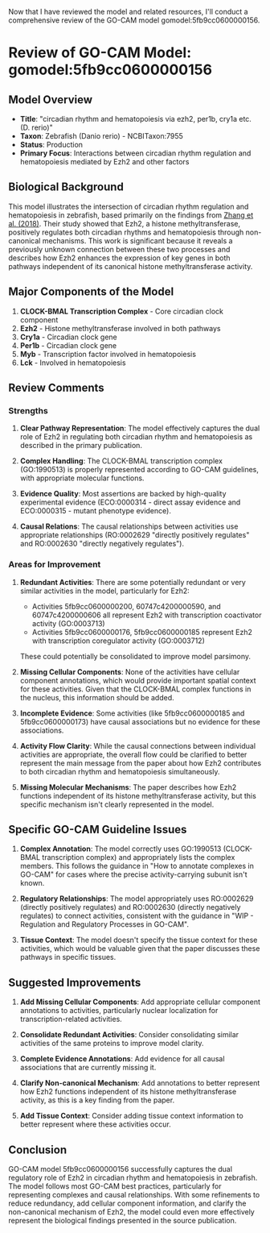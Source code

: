 Now that I have reviewed the model and related resources, I'll conduct a comprehensive review of the GO-CAM model gomodel:5fb9cc0600000156.

# Review of GO-CAM Model: gomodel:5fb9cc0600000156

## Model Overview
- **Title**: "circadian rhythm and hematopoiesis via ezh2, per1b, cry1a etc. (D. rerio)"
- **Taxon**: Zebrafish (Danio rerio) - NCBITaxon:7955
- **Status**: Production
- **Primary Focus**: Interactions between circadian rhythm regulation and hematopoiesis mediated by Ezh2 and other factors

## Biological Background
This model illustrates the intersection of circadian rhythm regulation and hematopoiesis in zebrafish, based primarily on the findings from [Zhang et al. (2018)](https://bioregistry.io/pubmed:29447387). Their study showed that Ezh2, a histone methyltransferase, positively regulates both circadian rhythms and hematopoiesis through non-canonical mechanisms. This work is significant because it reveals a previously unknown connection between these two processes and describes how Ezh2 enhances the expression of key genes in both pathways independent of its canonical histone methyltransferase activity.

## Major Components of the Model
1. **CLOCK-BMAL Transcription Complex** - Core circadian clock component
2. **Ezh2** - Histone methyltransferase involved in both pathways
3. **Cry1a** - Circadian clock gene
4. **Per1b** - Circadian clock gene
5. **Myb** - Transcription factor involved in hematopoiesis
6. **Lck** - Involved in hematopoiesis

## Review Comments

### Strengths

1. **Clear Pathway Representation**: The model effectively captures the dual role of Ezh2 in regulating both circadian rhythm and hematopoiesis as described in the primary publication.

2. **Complex Handling**: The CLOCK-BMAL transcription complex (GO:1990513) is properly represented according to GO-CAM guidelines, with appropriate molecular functions.

3. **Evidence Quality**: Most assertions are backed by high-quality experimental evidence (ECO:0000314 - direct assay evidence and ECO:0000315 - mutant phenotype evidence).

4. **Causal Relations**: The causal relationships between activities use appropriate relationships (RO:0002629 "directly positively regulates" and RO:0002630 "directly negatively regulates").

### Areas for Improvement

1. **Redundant Activities**: There are some potentially redundant or very similar activities in the model, particularly for Ezh2:
   - Activities 5fb9cc0600000200, 60747c4200000590, and 60747c4200000606 all represent Ezh2 with transcription coactivator activity (GO:0003713)
   - Activities 5fb9cc0600000176, 5fb9cc0600000185 represent Ezh2 with transcription coregulator activity (GO:0003712)
   
   These could potentially be consolidated to improve model parsimony.

2. **Missing Cellular Components**: None of the activities have cellular component annotations, which would provide important spatial context for these activities. Given that the CLOCK-BMAL complex functions in the nucleus, this information should be added.

3. **Incomplete Evidence**: Some activities (like 5fb9cc0600000185 and 5fb9cc0600000173) have causal associations but no evidence for these associations.

4. **Activity Flow Clarity**: While the causal connections between individual activities are appropriate, the overall flow could be clarified to better represent the main message from the paper about how Ezh2 contributes to both circadian rhythm and hematopoiesis simultaneously.

5. **Missing Molecular Mechanisms**: The paper describes how Ezh2 functions independent of its histone methyltransferase activity, but this specific mechanism isn't clearly represented in the model.

## Specific GO-CAM Guideline Issues

1. **Complex Annotation**: The model correctly uses GO:1990513 (CLOCK-BMAL transcription complex) and appropriately lists the complex members. This follows the guidance in "How to annotate complexes in GO-CAM" for cases where the precise activity-carrying subunit isn't known.

2. **Regulatory Relationships**: The model appropriately uses RO:0002629 (directly positively regulates) and RO:0002630 (directly negatively regulates) to connect activities, consistent with the guidance in "WIP - Regulation and Regulatory Processes in GO-CAM".

3. **Tissue Context**: The model doesn't specify the tissue context for these activities, which would be valuable given that the paper discusses these pathways in specific tissues.

## Suggested Improvements

1. **Add Missing Cellular Components**: Add appropriate cellular component annotations to activities, particularly nuclear localization for transcription-related activities.

2. **Consolidate Redundant Activities**: Consider consolidating similar activities of the same proteins to improve model clarity.

3. **Complete Evidence Annotations**: Add evidence for all causal associations that are currently missing it.

4. **Clarify Non-canonical Mechanism**: Add annotations to better represent how Ezh2 functions independent of its histone methyltransferase activity, as this is a key finding from the paper.

5. **Add Tissue Context**: Consider adding tissue context information to better represent where these activities occur.

## Conclusion

GO-CAM model 5fb9cc0600000156 successfully captures the dual regulatory role of Ezh2 in circadian rhythm and hematopoiesis in zebrafish. The model follows most GO-CAM best practices, particularly for representing complexes and causal relationships. With some refinements to reduce redundancy, add cellular component information, and clarify the non-canonical mechanism of Ezh2, the model could even more effectively represent the biological findings presented in the source publication.
